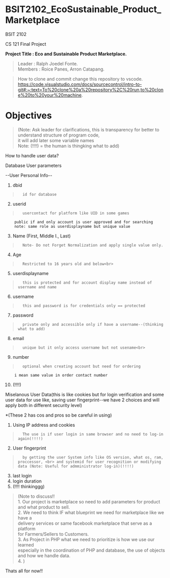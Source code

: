 ﻿# BSIT2102_EcoSustainable_Product_Marketplace
BSIT 2102<br>

CS 121 Final Project <br>

**Project Title : Eco and Sustainable Product Marketplace.**<br>
> Leader : Ralph Joedel Fonte.<br>
> Members :  Roice Panes, Arron Catapang.<br>


> How to clone and commit change this repository to vscode.<br>
https://code.visualstudio.com/docs/sourcecontrol/intro-to-git#:~:text=To%20clone%20a%20repository%2C%20run,to%20clone%20to%20your%20machine.


# Objectives

> (Note: Ask leader for clarifications, this is transparency for better to understand structure of program code,<br>
>it will add later some variable names<br> 
>Note: (!!!!) = the human is thingking what to add)<br> 

How to handle user data?<br>

Database User parameters<br>

--User Personal Info--<br>
1. dbid<br>
>       id for database

2. userid                             
>       usercontact for platform like UID in some games
        public if and only account is user approved and for searching 
        note: same role as userdisplayname but unique value

3. Name (First, Middle I., Last)
>       Note- Do not Forget Normalization and apply single value only.

4. Age                                
>       Restricted to 16 years old and below<br>

5. userdisplayname                    
>       this is protected and for account display name instead of username and name

6. username
>       this and password is for credentials only == protected

7. password 
>       private only and accessible only if have a username--(thinking what to add)

8. email
>       unique but it only access username but not usename<br>

9. number
>       optional when creating account but need for ordering 
        i mean same value in order contact number

10. (!!!!)

Miselanous User Data(this is like cookies but for login verification and some user data for use like, saving user fingerprint--we have 2 choices and will apply both in different security level)<br> 

*(These 2 has cos and pros so be careful in using)<br> 
1. Using IP address and cookies 
>       The use is if user login in same browser and no need to log-in again(!!!!)

2. User fingerprint 
>       by getting the user System info like OS version, what os, ram, proccessor, <br> and systemid for user recognition or modifying data (Note: Useful for admministrator log-in)(!!!!)

3. last login<br> 
4. login duration<br> 
5. (!!!! thinkinggg)<br> 

>(Note to discuss!!<br> 
    1. Our project is marketplace so need to add parameters for product and what product to sell.<br>
    2. We need to think IF what blueprint we need for marketplace like we have a<br> delivery services or same facebook marketplace that serve as a platform<br> for Farmers/Sellers to Customers.<br>
    3. As Project in PHP what we need to prioritize is how we use our learned <br>especially in the coordination of PHP and database, the use of objects <br>and how we handle data.<br>
    4.  )

Thats all for now!!
